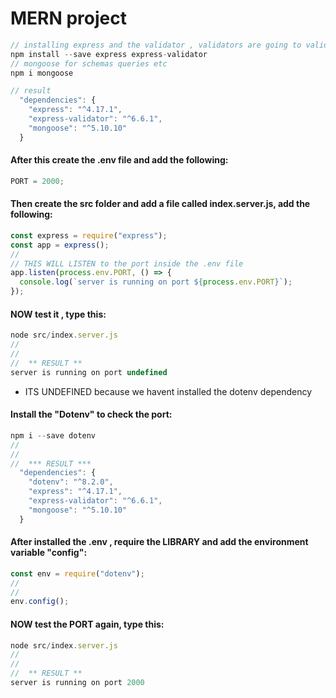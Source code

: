 # MERN project

```javascript
// installing express and the validator , validators are going to validate incoming request
npm install --save express express-validator
// mongoose for schemas queries etc
npm i mongoose

// result
  "dependencies": {
    "express": "^4.17.1",
    "express-validator": "^6.6.1",
    "mongoose": "^5.10.10"
  }
```

#### After this create the .env file and add the following:

```javascript
PORT = 2000;
```

#### Then create the src folder and add a file called index.server.js, add the following:

```javascript
const express = require("express");
const app = express();
//
// THIS WILL LISTEN to the port inside the .env file
app.listen(process.env.PORT, () => {
  console.log(`server is running on port ${process.env.PORT}`);
});
```

#### NOW test it , type this:

```javascript
node src/index.server.js
//
//
//  ** RESULT **
server is running on port undefined
```

- ITS UNDEFINED because we havent installed the dotenv dependency

#### Install the "Dotenv" to check the port:

```javascript
npm i --save dotenv
//
//
//  *** RESULT ***
  "dependencies": {
    "dotenv": "^8.2.0",
    "express": "^4.17.1",
    "express-validator": "^6.6.1",
    "mongoose": "^5.10.10"
  }
```

#### After installed the .env , require the LIBRARY and add the environment variable "config":

```javascript
const env = require("dotenv");
//
//
env.config();
```

#### NOW test the PORT again, type this:

```javascript
node src/index.server.js
//
//
//  ** RESULT **
server is running on port 2000
```
